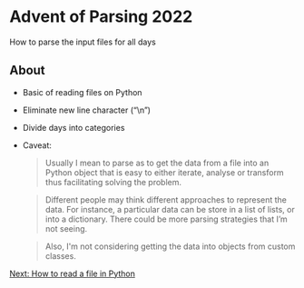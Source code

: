 # Advent of Parsing 2022

How to parse the input files for all days

## About

- Basic of reading files on Python
- Eliminate new line character (“\n”)
- Divide days into categories
- Caveat:

    > Usually I mean to parse as to get the data from a file into an Python object that is easy to either iterate, analyse or transform thus facilitating solving the problem.

    > Different people may think different approaches to represent the data. For instance, a particular data can be store in a list of lists, or into a dictionary.
    There could be more parsing strategies that I’m not seeing.

    > Also, I'm not considering getting the data into objects from custom classes.

[Next: How to read a file in Python](./docs/01.read_file.md)
